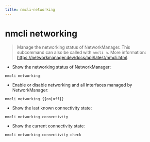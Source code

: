 ```yaml
---
title: nmcli-networking
---
```

# nmcli networking

> Manage the networking status of NetworkManager.
> This subcommand can also be called with `nmcli n`.
> More information: <https://networkmanager.dev/docs/api/latest/nmcli.html>.

- Show the networking status of NetworkManager:

`nmcli networking`

- Enable or disable networking and all interfaces managed by NetworkManager:

`nmcli networking {{on|off}}`

- Show the last known connectivity state:

`nmcli networking connectivity`

- Show the current connectivity state:

`nmcli networking connectivity check`
